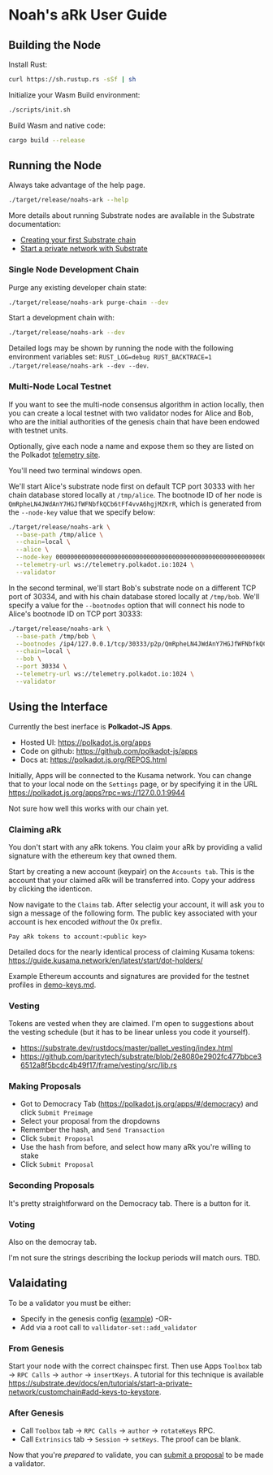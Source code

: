 # Noah's aRk User Guide

## Building the Node

Install Rust:

```bash
curl https://sh.rustup.rs -sSf | sh
```

Initialize your Wasm Build environment:

```bash
./scripts/init.sh
```

Build Wasm and native code:

```bash
cargo build --release
```

## Running the Node

Always take advantage of the help page.
```bash
./target/release/noahs-ark --help
```

More details about running Substrate nodes are available in the Substrate documentation:

* [Creating your first Substrate chain](https://substrate.dev/docs/en/tutorials/creating-your-first-substrate-chain/)
* [Start a private network with Substrate](https://substrate.dev/docs/en/tutorials/start-a-private-network/)

### Single Node Development Chain

Purge any existing developer chain state:

```bash
./target/release/noahs-ark purge-chain --dev
```

Start a development chain with:

```bash
./target/release/noahs-ark --dev
```

Detailed logs may be shown by running the node with the following environment variables set: `RUST_LOG=debug RUST_BACKTRACE=1 ./target/release/noahs-ark --dev --dev`.

### Multi-Node Local Testnet

If you want to see the multi-node consensus algorithm in action locally, then you can create a local testnet with two validator nodes for Alice and Bob, who are the initial authorities of the genesis chain that have been endowed with testnet units.

Optionally, give each node a name and expose them so they are listed on the Polkadot [telemetry site](https://telemetry.polkadot.io/#/Local%20Testnet).

You'll need two terminal windows open.

We'll start Alice's substrate node first on default TCP port 30333 with her chain database stored locally at `/tmp/alice`. The bootnode ID of her node is `QmRpheLN4JWdAnY7HGJfWFNbfkQCb6tFf4vvA6hgjMZKrR`, which is generated from the `--node-key` value that we specify below:

```bash
./target/release/noahs-ark \
  --base-path /tmp/alice \
  --chain=local \
  --alice \
  --node-key 0000000000000000000000000000000000000000000000000000000000000001 \
  --telemetry-url ws://telemetry.polkadot.io:1024 \
  --validator
```

In the second terminal, we'll start Bob's substrate node on a different TCP port of 30334, and with his chain database stored locally at `/tmp/bob`. We'll specify a value for the `--bootnodes` option that will connect his node to Alice's bootnode ID on TCP port 30333:

```bash
./target/release/noahs-ark \
  --base-path /tmp/bob \
  --bootnodes /ip4/127.0.0.1/tcp/30333/p2p/QmRpheLN4JWdAnY7HGJfWFNbfkQCb6tFf4vvA6hgjMZKrR \
  --chain=local \
  --bob \
  --port 30334 \
  --telemetry-url ws://telemetry.polkadot.io:1024 \
  --validator
```

## Using the Interface

Currently the best inerface is **Polkadot-JS Apps**.

* Hosted UI: https://polkadot.js.org/apps
* Code on github: https://github.com/polkadot-js/apps
* Docs at: https://polkadot.js.org/REPOS.html

Initially, Apps will be connected to the Kusama network. You can change that to your local node on the `Settings` page, or by specifying it in the URL https://polkadot.js.org/apps?rpc=ws://127.0.0.1:9944

Not sure how well this works with our chain yet.

### Claiming aRk

You don't start with any aRk tokens. You claim your aRk by providing a valid signature with the ethereum key that owned them.

Start by creating a new account (keypair) on the `Accounts tab`. This is the account that your claimed aRk will be transferred into. Copy your address by clicking the identicon.

Now navigate to the `Claims` tab. After selectig your account, it will ask you to sign a message of the following form. The public key associated with your account is hex encoded _without_ the 0x prefix.
```
Pay aRk tokens to account:<public key>
```

Detailed docs for the nearly identical process of claiming Kusama tokens:  https://guide.kusama.network/en/latest/start/dot-holders/

Example Ethereum accounts and signatures are provided for the testnet profiles in [demo-keys.md](./demo-keys.md).

### Vesting

Tokens are vested when they are claimed. I'm open to suggestions about the vesting schedule (but it has to be linear unless you code it yourself).

* https://substrate.dev/rustdocs/master/pallet_vesting/index.html
* https://github.com/paritytech/substrate/blob/2e8080e2902fc477bbce36512a8f5bcdc4b49f17/frame/vesting/src/lib.rs

### Making Proposals

* Got to Democracy Tab (https://polkadot.js.org/apps/#/democracy) and click `Submit Preimage`
* Select your proposal from the dropdowns
* Remember the hash, and `Send Transaction`
* Click `Submit Proposal`
* Use the hash from before, and select how many aRk you're willing to stake
* Click `Submit Proposal`

### Seconding Proposals

It's pretty straightforward on the Democracy tab. There is a button for it.

### Voting

Also on the democray tab.

I'm not sure the strings describing the lockup periods will match ours. TBD.

## Valaidating

To be a validator you must be either:

* Specify in the genesis config ([example](https://github.com/rchain-community/noahs-aRk/blob/master/src/chain_spec.rs#L145))
-OR-
* Add via a root call to `vallidator-set::add_validator`

### From Genesis

Start your node with the correct chainspec first. Then use Apps `Toolbox` tab -> `RPC Calls` -> `author` -> `insertKeys`. A tutorial for this technique is available https://substrate.dev/docs/en/tutorials/start-a-private-network/customchain#add-keys-to-keystore.

### After Genesis

* Call `Toolbox` tab -> `RPC Calls` -> `author` -> `rotateKeys` RPC.
* Call `Extrinsics` tab -> `Session` -> `setKeys`. The proof can be blank.

Now that you're _prepared_ to validate, you can [submit a proposal](#making-proposals) to be made a validator.
